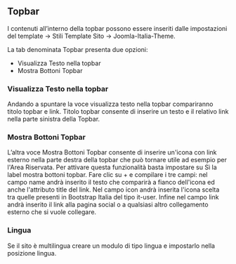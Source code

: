 ## **Topbar**

I contenuti all’interno della topbar possono essere inseriti dalle impostazioni del template -> Stili Template Sito -> Joomla-Italia-Theme.

La tab denominata Topbar presenta due opzioni:

* Visualizza Testo nella topbar
* Mostra Bottoni Topbar

### **Visualizza Testo nella topbar**

Andando a spuntare la voce visualizza testo nella topbar compariranno titolo topbar e link. Titolo topbar consente di inserire un testo e il relativo link nella parte sinistra della Topbar.

### **Mostra Bottoni Topbar**

L’altra voce Mostra Bottoni Topbar consente di inserire un'icona con link esterno nella parte destra della topbar che può tornare utile ad esempio per l'Area Riservata. Per attivare questa funzionalità basta impostare su Sì la label mostra bottoni topbar. Fare clic su + e compilare i tre campi: nel campo name andrà inserito il testo che comparirà a fianco dell'icona ed anche l'attributo title del link. Nel campo icon andrà inserita l'icona scelta tra quelle presenti in Bootstrap Italia del tipo it-user. Infine nel campo link andrà inserito il link alla pagina social o a qualsiasi altro collegamento esterno che si vuole collegare.

### **Lingua**

Se il sito è multilingua creare un modulo di tipo lingua e impostarlo nella posizione lingua.